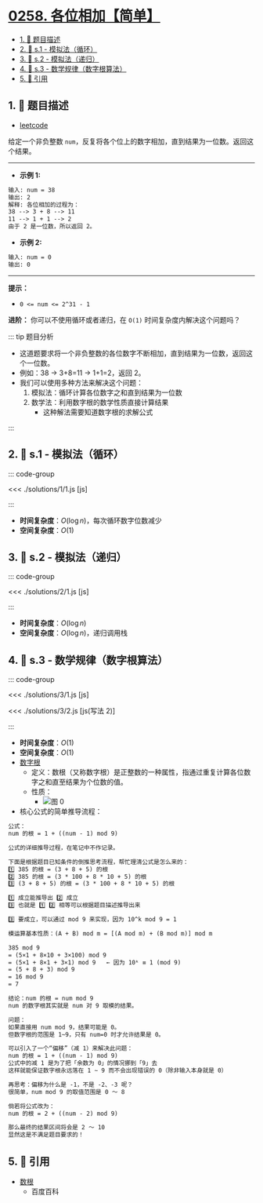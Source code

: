# [0258. 各位相加【简单】](https://github.com/tnotesjs/TNotes.leetcode/tree/main/notes/0258.%20%E5%90%84%E4%BD%8D%E7%9B%B8%E5%8A%A0%E3%80%90%E7%AE%80%E5%8D%95%E3%80%91)

<!-- region:toc -->

- [1. 📝 题目描述](#1--题目描述)
- [2. 🎯 s.1 - 模拟法（循环）](#2--s1---模拟法循环)
- [3. 🎯 s.2 - 模拟法（递归）](#3--s2---模拟法递归)
- [4. 🎯 s.3 - 数学规律（数字根算法）](#4--s3---数学规律数字根算法)
- [5. 🔗 引用](#5--引用)

<!-- endregion:toc -->

## 1. 📝 题目描述

- [leetcode](https://leetcode.cn/problems/add-digits/)

给定一个非负整数 `num`，反复将各个位上的数字相加，直到结果为一位数。返回这个结果。

---

- **示例 1:**

```txt
输入: num = 38
输出: 2
解释: 各位相加的过程为：
38 --> 3 + 8 --> 11
11 --> 1 + 1 --> 2
由于 2 是一位数，所以返回 2。
```

- **示例 2:**

```txt
输入: num = 0
输出: 0
```

---

**提示：**

- `0 <= num <= 2^31 - 1`

**进阶：** 你可以不使用循环或者递归，在 `O(1)` 时间复杂度内解决这个问题吗？

::: tip 题目分析

- 这道题要求将一个非负整数的各位数字不断相加，直到结果为一位数，返回这个一位数。
- 例如：38 → 3+8=11 → 1+1=2，返回 2。
- 我们可以使用多种方法来解决这个问题：
  1. 模拟法：循环计算各位数字之和直到结果为一位数
  2. 数学法：利用数字根的数学性质直接计算结果
     - 这种解法需要知道数字根的求解公式

:::

## 2. 🎯 s.1 - 模拟法（循环）

::: code-group

<<< ./solutions/1/1.js [js]

:::

- **时间复杂度**：$O(\log n)$，每次循环数字位数减少
- **空间复杂度**：$O(1)$

## 3. 🎯 s.2 - 模拟法（递归）

::: code-group

<<< ./solutions/2/1.js [js]

:::

- **时间复杂度**：$O(\log n)$
- **空间复杂度**：$O(\log n)$，递归调用栈

## 4. 🎯 s.3 - 数学规律（数字根算法）

::: code-group

<<< ./solutions/3/1.js [js]

<<< ./solutions/3/2.js [js(写法 2)]

:::

- **时间复杂度**：$O(1)$
- **空间复杂度**：$O(1)$
- [数字根][1]
  - 定义：数根（又称数字根）是正整数的一种属性，指通过重复计算各位数字之和直至结果为个位数的值。
  - 性质：
    - ![图 0](https://cdn.jsdelivr.net/gh/tnotesjs/imgs@main/2025-09-13-23-46-55.png)
- 核心公式的简单推导流程：

```txt
公式：
num 的根 = 1 + ((num - 1) mod 9)

公式的详细推导过程，在笔记中不作记录。

下面是根据题目已知条件的倒推思考流程，帮忙理清公式是怎么来的：
1️⃣ 385 的根 = (3 + 8 + 5) 的根
2️⃣ 385 的根 = (3 * 100 + 8 * 10 + 5) 的根
3️⃣ (3 + 8 + 5) 的根 = (3 * 100 + 8 * 10 + 5) 的根

1️⃣ 成立能推导出 2️⃣ 成立
3️⃣ 也就是 1️⃣ 2️⃣ 相等可以根据题目描述推导出来

3️⃣ 要成立，可以通过 mod 9 来实现，因为 10^k mod 9 = 1

模运算基本性质：(A + B) mod m = [(A mod m) + (B mod m)] mod m

385 mod 9
= (5×1 + 8×10 + 3×100) mod 9
= (5×1 + 8×1 + 3×1) mod 9   ← 因为 10ᵏ ≡ 1 (mod 9)
= (5 + 8 + 3) mod 9
= 16 mod 9
= 7

结论：num 的根 = num mod 9
num 的数字根其实就是 num 对 9 取模的结果。

问题：
如果直接用 num mod 9，结果可能是 0。
但数字根的范围是 1~9，只有 num=0 时才允许结果是 0。

可以引入了一个“偏移”（减 1）来解决此问题：
num 的根 = 1 + ((num - 1) mod 9)
公式中的减 1 是为了把「余数为 0」的情况挪到「9」去
这样就能保证数字根永远落在 1 ∼ 9 而不会出现错误的 0（除非输入本身就是 0）

再思考：偏移为什么是 -1，不是 -2、-3 呢？
很简单，num mod 9 的取值范围是 0 ～ 8

倘若将公式改为：
num 的根 = 2 + ((num - 2) mod 9)

那么最终的结果区间将会是 2 ～ 10
显然这是不满足题目要求的！
```

## 5. 🔗 引用

- [数根][1]
  - 百度百科

[1]: https://baike.baidu.com/item/%E6%95%B0%E6%A0%B9/4838735
